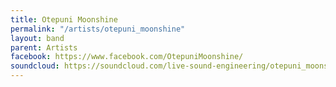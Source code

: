 ```yaml
---
title: Otepuni Moonshine
permalink: "/artists/otepuni_moonshine"
layout: band
parent: Artists
facebook: https://www.facebook.com/OtepuniMoonshine/
soundcloud: https://soundcloud.com/live-sound-engineering/otepuni_moonshine_beachbar
---
```


